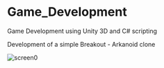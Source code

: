 # Game_Development
Game Development using Unity 3D and C# scripting

Development of a simple Breakout - Arkanoid clone


![screen0](https://cloud.githubusercontent.com/assets/11699168/19621423/c89f58a0-9891-11e6-9fe2-93ebf074c8d5.png)
